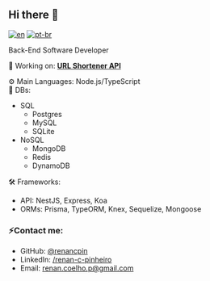 ## Hi there 👋

[![en](https://img.shields.io/badge/lang-en-red.svg)](/README.md)
[![pt-br](https://img.shields.io/badge/lang-pt--br-green.svg)](/README.pt-BR.md)

Back-End Software Developer

🔭 Working on: [**URL Shortener API**](https://github.com/renancpin/url-shortener/README.md)

:gear: Main Languages: Node.js/TypeScript  
:file_folder: DBs:
* SQL
    * Postgres
    * MySQL
    * SQLite
* NoSQL
    * MongoDB
    * Redis
    * DynamoDB  

:hammer_and_wrench: Frameworks:
* API: NestJS, Express, Koa
* ORMs: Prisma, TypeORM, Knex, Sequelize, Mongoose

### ⚡Contact me:
* GitHub: [@renancpin](https://github.com/renancpin)
* LinkedIn: [/renan-c-pinheiro](https://linkedin.com/in/renan-c-pinheiro)
* Email: [renan.coelho.p@gmail.com](mailto:renan.coelho.p@gmail.com)
<!--
**renancpin/renancpin** is a ✨ _special_ ✨ repository because its `README.md` (this file) appears on your GitHub profile.

Here are some ideas to get you started:

- 🔭 I’m currently working on ...
- 🌱 I’m currently learning ...
- 👯 I’m looking to collaborate on ...
- 🤔 I’m looking for help with ...
- 💬 Ask me about ...
- 📫 How to reach me: ...
- 😄 Pronouns: ...
- ⚡ Fun fact: ...
-->
